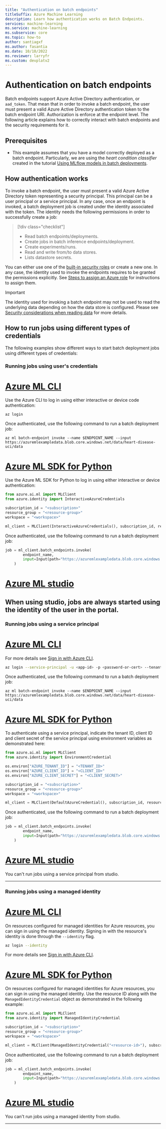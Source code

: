 ```yaml
---
title: "Authentication on batch endpoints"
titleSuffix: Azure Machine Learning
description: Learn how authentication works on Batch Endpoints.
services: machine-learning
ms.service: machine-learning
ms.subservice: core
ms.topic: how-to
author: santiagxf
ms.author: fasantia
ms.date: 10/10/2022
ms.reviewer: larryfr
ms.custom: devplatv2
---
```


# Authentication on batch endpoints

Batch endpoints support Azure Active Directory authentication, or `aad_token`. That mean that in order to invoke a batch endpoint, the user must present a valid Azure Active Directory authentication token to the batch endpoint URI. Authorization is enforce at the endpoint level. The following article explains how to correctly interact with batch endpoints and the security requirements for it.

## Prerequisites

* This example assumes that you have a model correctly deployed as a batch endpoint. Particularly, we are using the *heart condition classifier* created in the tutorial [Using MLflow models in batch deployments](how-to-mlflow-batch.md).

## How authentication works

To invoke a batch endpoint, the user must present a valid Azure Active Directory token representing a security principal. This principal can be a user principal or a service principal. In any case, once an endpoint is invoked, a batch deployment job is created under the identity associated with the token. The identity needs the following permissions in order to successfully create a job:

> [!div class="checklist"]
> * Read batch endpoints/deployments.
> * Create jobs in batch inference endpoints/deployment.
> * Create experiments/runs.
> * Read and write from/to data stores.
> * Lists datastore secrets.

You can either use one of the [built-in security roles](../../role-based-access-control/built-in-roles.md) or create a new one. In any case, the identity used to invoke the endpoints requires to be granted the permissions explicitly. See [Steps to assign an Azure role](../../role-based-access-control/role-assignments-steps.md) for instructions to assign them.

> [!IMPORTANT]
> The identity used for invoking a batch endpoint may not be used to read the underlying data depending on how the data store is configured. Please see [Security considerations when reading data](how-to-access-data-batch-endpoints-jobs.md#security-considerations-when-reading-data) for more details.

## How to run jobs using different types of credentials

The following examples show different ways to start batch deployment jobs using different types of credentials:

### Running jobs using user's credentials

# [Azure ML CLI](#tab/cli)

Use the Azure CLI to log in using either interactive or device code authentication:

```azurecli
az login
```

Once authenticated, use the following command to run a batch deployment job:

```azurecli
az ml batch-endpoint invoke --name $ENDPOINT_NAME --input https://azuremlexampledata.blob.core.windows.net/data/heart-disease-uci/data
```

# [Azure ML SDK for Python](#tab/sdk)

Use the Azure ML SDK for Python to log in using either interactive or device authentication:

```python
from azure.ai.ml import MLClient
from azure.identity import InteractiveAzureCredentials

subscription_id = "<subscription>"
resource_group = "<resource-group>"
workspace = "<workspace>"

ml_client = MLClient(InteractiveAzureCredentials(), subscription_id, resource_group, workspace)
```

Once authenticated, use the following command to run a batch deployment job:

```python
job = ml_client.batch_endpoints.invoke(
        endpoint_name, 
        input=Input(path="https://azuremlexampledata.blob.core.windows.net/data/heart-disease-uci/data")
    )
```

# [Azure ML studio](#tab/studio)

When using studio, jobs are always started using the identity of the user in the portal.
---

### Running jobs using a service principal

# [Azure ML CLI](#tab/cli)

For more details see [Sign in with Azure CLI](/cli/azure/authenticate-azure-cli).

```bash
az login --service-principal -u <app-id> -p <password-or-cert> --tenant <tenant>
```

Once authenticated, use the following command to run a batch deployment job:

```azurecli
az ml batch-endpoint invoke --name $ENDPOINT_NAME --input https://azuremlexampledata.blob.core.windows.net/data/heart-disease-uci/data
```

# [Azure ML SDK for Python](#tab/sdk)

To authenticate using a service principal, indicate the tenant ID, client ID and client secret of the service principal using environment variables as demonstrated here:

```python
from azure.ai.ml import MLClient
from azure.identity import EnvironmentCredential

os.environ["AZURE_TENANT_ID"] = "<TENANT_ID>"
os.environ["AZURE_CLIENT_ID"] = "<CLIENT_ID>"
os.environ["AZURE_CLIENT_SECRET"] = "<CLIENT_SECRET>"

subscription_id = "<subscription>"
resource_group = "<resource-group>"
workspace = "<workspace>"

ml_client = MLClient(DefaultAzureCredential(), subscription_id, resource_group, workspace)
```

Once authenticated, use the following command to run a batch deployment job:

```python
job = ml_client.batch_endpoints.invoke(
        endpoint_name, 
        input=Input(path="https://azuremlexampledata.blob.core.windows.net/data/heart-disease-uci/data")
    )
```

# [Azure ML studio](#tab/studio)

You can't run jobs using a service principal from studio.

---

### Running jobs using a managed identity

# [Azure ML CLI](#tab/cli)

On resources configured for managed identities for Azure resources, you can sign in using the managed identity. Signing in with the resource's identity is done through the `--identity` flag.

```bash
az login --identity
```

For more details see [Sign in with Azure CLI](/cli/azure/authenticate-azure-cli).

# [Azure ML SDK for Python](#tab/sdk)

On resources configured for managed identities for Azure resources, you can sign in using the managed identity. Use the resource ID along with the `ManagedIdentityCredential` object as demonstrated in the following example:

```python
from azure.ai.ml import MLClient
from azure.identity import ManagedIdentityCredential

subscription_id = "<subscription>"
resource_group = "<resource-group>"
workspace = "<workspace>"

ml_client = MLClient(ManagedIdentityCredential("<resource-id>"), subscription_id, resource_group, workspace)
```

Once authenticated, use the following command to run a batch deployment job:

```python
job = ml_client.batch_endpoints.invoke(
        endpoint_name, 
        input=Input(path="https://azuremlexampledata.blob.core.windows.net/data/heart-disease-uci/data")
    )
```

# [Azure ML studio](#tab/studio)

You can't run jobs using a managed identity from studio.

---
